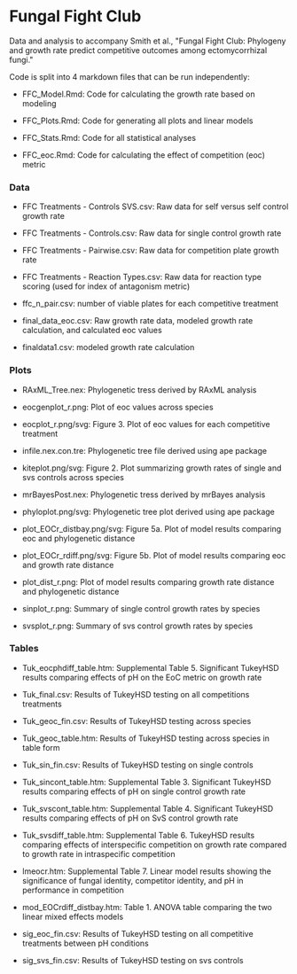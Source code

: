 # Fungal Fight Club

Data and analysis to accompany Smith et al., "Fungal Fight Club: Phylogeny and growth rate predict competitive outcomes among ectomycorrhizal fungi."

Code is split into 4 markdown files that can be run independently: 

- FFC_Model.Rmd: Code for calculating the growth rate based on modeling

- FFC_Plots.Rmd: Code for generating all plots and linear models

- FFC_Stats.Rmd: Code for all statistical analyses

- FFC_eoc.Rmd: Code for calculating the effect of competition (eoc) metric

### Data

- FFC Treatments - Controls SVS.csv: Raw data for self versus self control growth rate

- FFC Treatments - Controls.csv: Raw data for single control growth rate

- FFC Treatments - Pairwise.csv: Raw data for competition plate growth rate

- FFC Treatments - Reaction Types.csv: Raw data for reaction type scoring (used for index of antagonism metric)

- ffc_n_pair.csv: number of viable plates for each competitive treatment

- final_data_eoc.csv: Raw growth rate data, modeled growth rate calculation, and calculated eoc values

- finaldata1.csv: modeled growth rate calculation

### Plots

- RAxML_Tree.nex: Phylogenetic tress derived by RAxML analysis

- eocgenplot_r.png: Plot of eoc values across species

- eocplot_r.png/svg: Figure 3. Plot of eoc values for each competitive treatment

- infile.nex.con.tre: Phylogenetic tree file derived using ape package

- kiteplot.png/svg: Figure 2. Plot summarizing growth rates of single and svs controls across species

- mrBayesPost.nex: Phylogenetic tress derived by mrBayes analysis

- phyloplot.png/svg: Phylogenetic tree plot derived using ape package

- plot_EOCr_distbay.png/svg: Figure 5a. Plot of model results comparing eoc and phylogenetic distance

- plot_EOCr_rdiff.png/svg: Figure 5b. Plot of model results comparing eoc and growth rate distance

- plot_dist_r.png: Plot of model results comparing growth rate distance and phylogenetic distance

- sinplot_r.png: Summary of single control growth rates by species

- svsplot_r.png: Summary of svs control growth rates by species

### Tables

- Tuk_eocphdiff_table.htm: Supplemental Table 5. Significant TukeyHSD results comparing effects of pH on the EoC metric on growth rate

- Tuk_final.csv: Results of TukeyHSD testing on all competitions treatments

- Tuk_geoc_fin.csv: Results of TukeyHSD testing across species

- Tuk_geoc_table.htm: Results of TukeyHSD testing across species in table form

- Tuk_sin_fin.csv: Results of TukeyHSD testing on single controls

- Tuk_sincont_table.htm: Supplemental Table 3. Significant TukeyHSD results comparing effects of pH on single control growth rate

- Tuk_svscont_table.htm: Supplemental Table 4. Significant TukeyHSD results comparing effects of pH on SvS control growth rate

- Tuk_svsdiff_table.htm: Supplemental Table 6. TukeyHSD results comparing effects of interspecific competition on growth rate compared to growth rate in intraspecific competition

- lmeocr.htm: Supplemental Table 7. Linear model results showing the significance of fungal identity, competitor identity, and pH in performance in competition 

- mod_EOCrdiff_distbay.htm: Table 1. ANOVA table comparing the two linear mixed effects models

- sig_eoc_fin.csv: Results of TukeyHSD testing on all competitive treatments between pH conditions

- sig_svs_fin.csv: Results of TukeyHSD testing on svs controls
